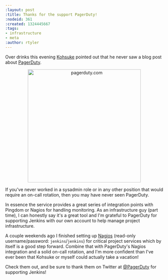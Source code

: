 ```yaml
---
:layout: post
:title: Thanks for the support PagerDuty!
:nodeid: 361
:created: 1324445667
:tags:
- infrastructure
- meta
:author: rtyler
---
```

Over drinks this evening [Kohsuke](https://twitter.com/kohsukekawa) pointed out that he never saw a blog post about [PagerDuty](http://www.pagerduty.com).

<center><a href="http://www.pagerduty.com"><img src="http://agentdero.cachefly.net/continuousblog/images/pagerduty_logo.png" width="360" alt="pagerduty.com"/></a></center>


If you've never worked in a sysadmin role or in any other position that would require an on-call rotation, then you may have never seen PagerDuty.

In essence the service provides a great series of integration points with Pingdom or Nagios for handling monitoring. As an infrastructure guy (part time), I can honestly say it's a great tool and I'm grateful to PagerDuty for supporting Jenkins with our own account to help manage project infrastructure. 

A couple weekends ago I finished setting up [Nagios](http://nagios.jenkins-ci.org/nagios3/) (read-only username/password: `jenkins`/`jenkins`) for critical project services which by itself is a good step forward. Combine that with PagerDuty's Nagios integration and a solid on-call rotation, and I'm more confident than I've ever been that Kohsuke or myself could actually take a vacation!

Check them out, and be sure to thank them on Twitter at [@PagerDuty](https://twitter.com/pagerduty) for supporting Jenkins!
